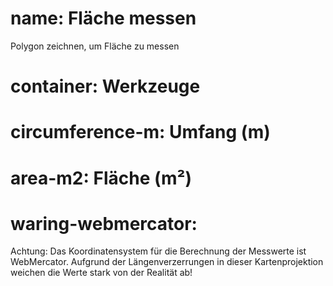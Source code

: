 ﻿# name: Fläche messen

Polygon zeichnen, um Fläche zu messen

# container: Werkzeuge

# circumference-m: Umfang (m)
# area-m2: Fläche (m²)

# waring-webmercator: 

Achtung: 
Das Koordinatensystem für die Berechnung der Messwerte ist WebMercator. 
Aufgrund der Längenverzerrungen in dieser Kartenprojektion weichen die 
Werte stark von der Realität ab!